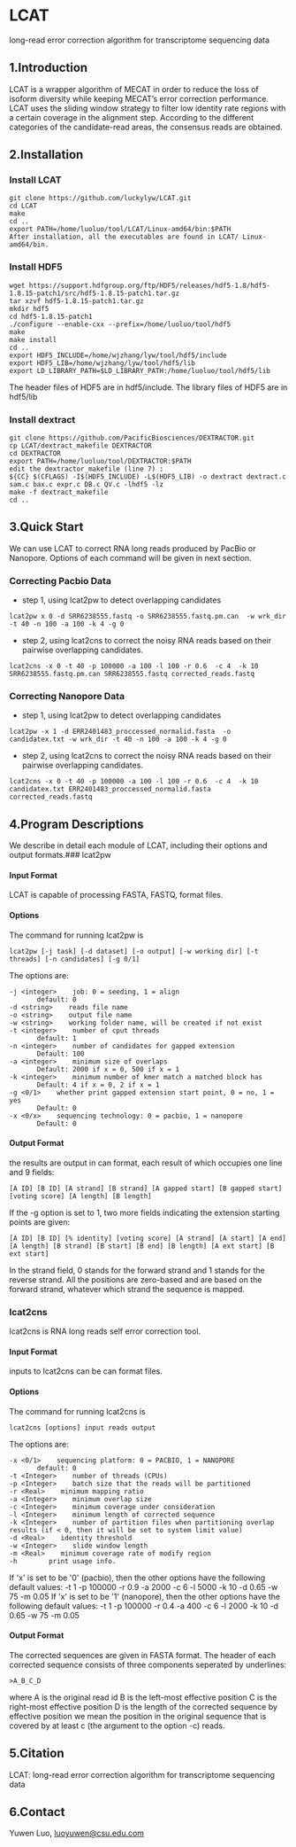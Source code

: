 # LCAT
long-read error correction algorithm for transcriptome sequencing data
## 1.Introduction
LCAT is a wrapper algorithm of MECAT in order to reduce the loss of isoform diversity while keeping MECAT’s error correction performance. LCAT uses the sliding window strategy to filter low identity rate regions with a certain coverage in the alignment step. According to the different categories of the candidate-read areas, the consensus reads are obtained. 
## 2.Installation
### Install LCAT
```
git clone https://github.com/luckylyw/LCAT.git
cd LCAT
make
cd ..
export PATH=/home/luoluo/tool/LCAT/Linux-amd64/bin:$PATH
After installation, all the executables are found in LCAT/ Linux-amd64/bin.
```
### Install HDF5
```
wget https://support.hdfgroup.org/ftp/HDF5/releases/hdf5-1.8/hdf5-1.8.15-patch1/src/hdf5-1.8.15-patch1.tar.gz
tar xzvf hdf5-1.8.15-patch1.tar.gz
mkdir hdf5
cd hdf5-1.8.15-patch1
./configure --enable-cxx --prefix=/home/luoluo/tool/hdf5
make
make install
cd ..
export HDF5_INCLUDE=/home/wjzhang/lyw/tool/hdf5/include
export HDF5_LIB=/home/wjzhang/lyw/tool/hdf5/lib
export LD_LIBRARY_PATH=$LD_LIBRARY_PATH:/home/luoluo/tool/hdf5/lib
```
The header files of HDF5 are in hdf5/include. The library files of HDF5 are in hdf5/lib
### Install dextract
```
git clone https://github.com/PacificBiosciences/DEXTRACTOR.git
cp LCAT/dextract_makefile DEXTRACTOR
cd DEXTRACTOR
export PATH=/home/luoluo/tool/DEXTRACTOR:$PATH
edit the dextractor_makefile (line 7) :
${CC} $(CFLAGS) -I$(HDF5_INCLUDE) -L$(HDF5_LIB) -o dextract dextract.c sam.c bax.c expr.c DB.c QV.c -lhdf5 -lz
make -f dextract_makefile
cd ..
```
## 3.Quick Start
We can use LCAT to correct RNA long reads produced by PacBio or Nanopore. Options of each command will be given in next section.
### Correcting Pacbio Data
* step 1, using lcat2pw to detect overlapping candidates
```
lcat2pw x 0 -d SRR6238555.fastq -o SRR6238555.fastq.pm.can  -w wrk_dir -t 40 -n 100 -a 100 -k 4 -g 0
```
* step 2, using lcat2cns to correct the noisy RNA reads based on their pairwise overlapping candidates.
```
lcat2cns -x 0 -t 40 -p 100000 -a 100 -l 100 -r 0.6  -c 4  -k 10 SRR6238555.fastq.pm.can SRR6238555.fastq corrected_reads.fastq
```
### Correcting Nanopore Data
* step 1, using lcat2pw to detect overlapping candidates
```
lcat2pw -x 1 -d ERR2401483_proccessed_normalid.fasta  -o candidatex.txt -w wrk_dir -t 40 -n 100 -a 100 -k 4 -g 0
```
* step 2, using lcat2cns to correct the noisy RNA reads based on their pairwise overlapping candidates.
```
lcat2cns -x 0 -t 40 -p 100000 -a 100 -l 100 -r 0.6  -c 4  -k 10 candidatex.txt ERR2401483_proccessed_normalid.fasta corrected_reads.fastq
```
## 4.Program Descriptions
We describe in detail each module of LCAT, including their options and output formats.### lcat2pw
#### Input Format
LCAT is capable of processing FASTA, FASTQ, format files.
#### Options
The command for running lcat2pw is
```
lcat2pw [-j task] [-d dataset] [-o output] [-w working dir] [-t threads] [-n candidates] [-g 0/1]
```
The options are:
```
-j <integer>    job: 0 = seeding, 1 = align
       default: 0
-d <string>    reads file name
-o <string>    output file name
-w <string>    working folder name, will be created if not exist
-t <integer>    number of cput threads
       default: 1
-n <integer>    number of candidates for gapped extension
       Default: 100
-a <integer>    minimum size of overlaps
       Default: 2000 if x = 0, 500 if x = 1
-k <integer>    minimum number of kmer match a matched block has
       Default: 4 if x = 0, 2 if x = 1
-g <0/1>    whether print gapped extension start point, 0 = no, 1 = yes
       Default: 0
-x <0/x>    sequencing technology: 0 = pacbio, 1 = nanopore
       Default: 0
```
#### Output Format
the results are output in can format, each result of which occupies one line and 9 fields:
```
[A ID] [B ID] [A strand] [B strand] [A gapped start] [B gapped start] [voting score] [A length] [B length]
```
If the -g option is set to 1, two more fields indicating the extension starting points are given:
```
[A ID] [B ID] [% identity] [voting score] [A strand] [A start] [A end] [A length] [B strand] [B start] [B end] [B length] [A ext start] [B ext start]
```
In the strand field, 0 stands for the forward strand and 1 stands for the reverse strand. All the positions are zero-based and are based on the forward strand, whatever which strand the sequence is mapped.
### lcat2cns
lcat2cns is RNA long reads self error correction tool.
#### Input Format
inputs to lcat2cns can be can format files.
#### Options
The command for running lcat2cns is
```
lcat2cns [options] input reads output
```
The options are:
```
-x <0/1>    sequencing platform: 0 = PACBIO, 1 = NANOPORE
       default: 0
-t <Integer>    number of threads (CPUs)
-p <Integer>    batch size that the reads will be partitioned
-r <Real>    minimum mapping ratio
-a <Integer>    minimum overlap size
-c <Integer>    minimum coverage under consideration
-l <Integer>    minimum length of corrected sequence
-k <Integer>    number of partition files when partitioning overlap results (if < 0, then it will be set to system limit value)
-d <Real>    identity threshold
-w <Integer>    slide window length
-m <Real>    minimum coverage rate of modify region
-h        print usage info.
```
If 'x' is set to be '0' (pacbio), then the other options have the following default values:
-t 1 -p 100000 -r 0.9 -a 2000 -c 6 -l 5000 -k 10 -d 0.65 -w 75 -m 0.05
If 'x' is set to be '1' (nanopore), then the other options have the following default values:
-t 1 -p 100000 -r 0.4 -a 400 -c 6 -l 2000 -k 10 -d 0.65 -w 75 -m 0.05
#### Output Format
The corrected sequences are given in FASTA format. The header of each corrected sequence consists of three components seperated by underlines:
```
>A_B_C_D
```
where
A is the original read id
B is the left-most effective position
C is the right-most effective position
D is the length of the corrected sequence
by effective position we mean the position in the original sequence that is covered by at least c (the argument to the option -c) reads.
## 5.Citation
LCAT: long-read error correction algorithm for transcriptome sequencing data
## 6.Contact
Yuwen Luo, luoyuwen@csu.edu.com
